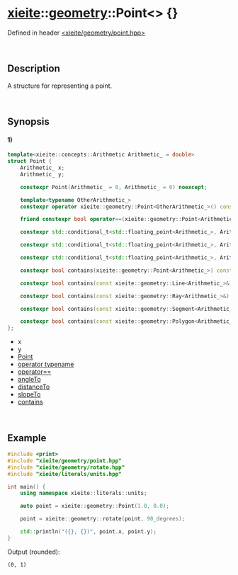 # [xieite](../../xieite.md)\:\:[geometry](../../geometry.md)\:\:Point\<\> \{\}
Defined in header [<xieite/geometry/point.hpp>](../../../include/xieite/geometry/point.hpp)

&nbsp;

## Description
A structure for representing a point.

&nbsp;

## Synopsis
#### 1)
```cpp
template<xieite::concepts::Arithmetic Arithmetic_ = double>
struct Point {
    Arithmetic_ x;
    Arithmetic_ y;

    constexpr Point(Arithmetic_ = 0, Arithmetic_ = 0) noexcept;

    template<typename OtherArithmetic_>
    constexpr operator xieite::geometry::Point<OtherArithmetic_>() const noexcept;

    friend constexpr bool operator==(xieite::geometry::Point<Arithmetic_>, xieite::geometry::Point<Arithmetic_>) noexcept;

    constexpr std::conditional_t<std::floating_point<Arithmetic_>, Arithmetic_, double> angleTo(xieite::geometry::Point<Arithmetic_>) const noexcept;

    constexpr std::conditional_t<std::floating_point<Arithmetic_>, Arithmetic_, double> distanceTo(xieite::geometry::Point<Arithmetic_>) const noexcept;

    constexpr std::conditional_t<std::floating_point<Arithmetic_>, Arithmetic_, double> slopeTo(xieite::geometry::Point<Arithmetic_>) const noexcept;

    constexpr bool contains(xieite::geometry::Point<Arithmetic_>) const noexcept;

    constexpr bool contains(const xieite::geometry::Line<Arithmetic_>&) const noexcept;

    constexpr bool contains(const xieite::geometry::Ray<Arithmetic_>&) const noexcept;

    constexpr bool contains(const xieite::geometry::Segment<Arithmetic_>& segment) const noexcept;

    constexpr bool contains(const xieite::geometry::Polygon<Arithmetic_>& polygon) const noexcept;
};
```
- x
- y
- [Point](./structures/point/1/operators/constructor.md)
- [operator typename](./structures/point/1/operators/cast.md)
- [operator==](./structures/point/1/operators/equal.md)
- [angleTo](./structures/point/1/angle_to.md)
- [distanceTo](./structures/point/1/distance_to.md)
- [slopeTo](./structures/point/1/slope_to.md)
- [contains](./structures/point/1/contains.md)

&nbsp;

## Example
```cpp
#include <print>
#include "xieite/geometry/point.hpp"
#include "xieite/geometry/rotate.hpp"
#include "xieite/literals/units.hpp"

int main() {
    using namespace xieite::literals::units;

    auto point = xieite::geometry::Point(1.0, 0.0);

    point = xieite::geometry::rotate(point, 90_degrees);

    std::println("({}, {})", point.x, point.y);
}
```
Output (rounded):
```
(0, 1)
```

